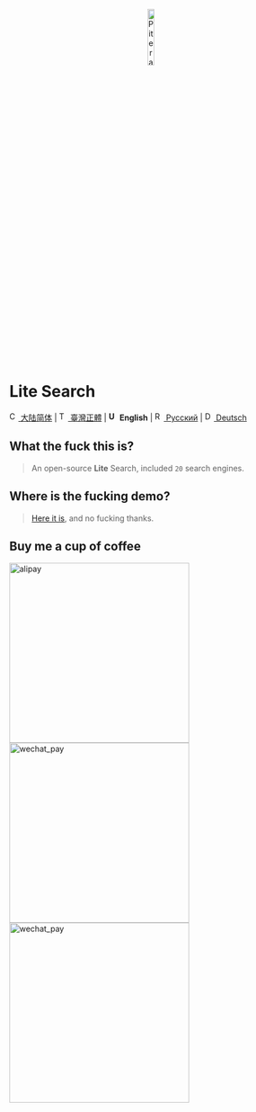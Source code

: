 <p align="center">
  <a href="https://github.com/piterator-org"><img src="https://static.piterator.com/logo.min.svg" alt="Piterator" width="16%"></a>
</p>

# Lite Search
[<img src="https://s.oier.in/cn.png" width="16" alt="CN" /> 大陆简体](README.md) | [<img src="https://s.oier.in/tw.png" width="16" alt="TW" /> 臺灣正體](README.zh-tw.md) | **<img src="https://s.oier.in/us.png" width="16" alt="US" /> English** | [<img src="https://s.oier.in/ru.png" width="16" alt="RU" /> Русский](README.ru.md) | [<img src="https://s.oier.in/de.png" width="16" alt="DE" /> Deutsch](README.de.md)
## What the fuck this is?
> An open-source **Lite** Search, included ``20`` search engines.
## Where is the fucking demo?
> [Here it is](https://litesearch.cn/), and no fucking thanks.
## Buy me a cup of coffee
<img src="http://s.oier.in/alipay.png" height="320" alt="alipay" /><img src="http://s.oier.in/wechat_trans.png" height="320" alt="wechat_pay" /><img src="http://s.oier.in/wechat_pay.png" height="320" alt="wechat_pay" />
